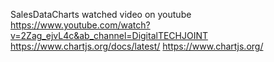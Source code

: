 SalesDataCharts
watched video on youtube
https://www.youtube.com/watch?v=2Zag_ejvL4c&ab_channel=DigitalTECHJOINT
https://www.chartjs.org/docs/latest/
https://www.chartjs.org/